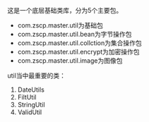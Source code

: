 这是一个底层基础类库，分为5个主要包。

- com.zscp.master.util为基础包
- com.zscp.master.util.bean为字节操作包
- com.zscp.master.util.collction为集合操作包
- com.zscp.master.util.encrypt为加密操作包
- com.zscp.master.util.image为图像包

util当中最重要的类：

1. DateUtils
1. FiltUtil
1. StringUtil
1. ValidUtil
